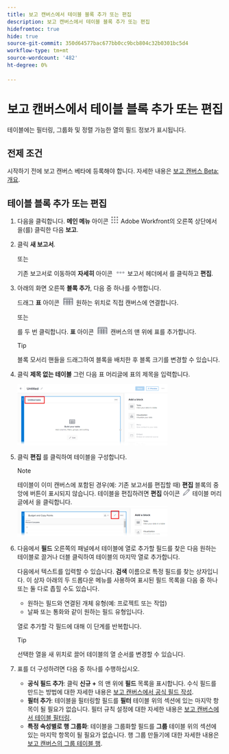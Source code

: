```yaml
---
title: 보고 캔버스에서 테이블 블록 추가 또는 편집
description: 보고 캔버스에서 테이블 블록 추가 또는 편집
hidefromtoc: true
hide: true
source-git-commit: 350d64577bac677bb0cc9bcb804c32b0301bc5d4
workflow-type: tm+mt
source-wordcount: '482'
ht-degree: 0%

---
```



# 보고 캔버스에서 테이블 블록 추가 또는 편집

테이블에는 필터링, 그룹화 및 정렬 가능한 열의 필드 정보가 표시됩니다.

## 전제 조건

시작하기 전에 보고 캔버스 베타에 등록해야 합니다. 자세한 내용은 [보고 캔버스 Beta: 개요](/help/quicksilver/product-announcements/betas/canvas-dashboards-beta/reporting-canvas-beta-overview.md).

## 테이블 블록 추가 또는 편집

1. 다음을 클릭합니다. **메인 메뉴** 아이콘 ![](assets/main-menu-icon.png) Adobe Workfront의 오른쪽 상단에서 을(를) 클릭한 다음 **보고**.
1. 클릭 **새 보고서**.

   또는

   기존 보고서로 이동하여 **자세히** 아이콘 ![](assets/more-icon-27x15.png) 보고서 헤더에서 를 클릭하고 **편집**.

1. 아래의 화면 오른쪽 **블록 추가**, 다음 중 하나를 수행합니다.

   드래그 **표** 아이콘 ![](assets/table-icon.png) 원하는 위치로 직접 캔버스에 연결합니다.

   또는

   를 두 번 클릭합니다. **표** 아이콘 ![](assets/table-icon.png) 캔버스의 맨 위에 표를 추가합니다.

   >[!TIP]
   >
   >블록 모서리 핸들을 드래그하여 블록을 배치한 후 블록 크기를 변경할 수 있습니다.

1. 클릭 **제목 없는 테이블** 그런 다음 표 머리글에 표의 제목을 입력합니다.

   ![](assets/table-name-350x142.png)

1. 클릭 **편집** 를 클릭하여 테이블을 구성합니다.

   >[!NOTE]
   >
   >테이블이 이미 캔버스에 포함된 경우(예: 기존 보고서를 편집할 때) **편집** 블록의 중앙에 버튼이 표시되지 않습니다. 테이블을 편집하려면 **편집** 아이콘 ![](assets/edit-icon.png) 테이블 머리글에서 을 클릭합니다.
   >![](assets/edit-icon-table-header-350x71.png)

1. 다음에서 **필드** 오른쪽의 패널에서 테이블에 열로 추가할 필드를 찾은 다음 원하는 테이블로 끌거나 더블 클릭하여 테이블의 마지막 열로 추가합니다.

   다음에서 텍스트를 입력할 수 있습니다. **검색** 이름으로 특정 필드를 찾는 상자입니다. 이 상자 아래의 두 드롭다운 메뉴를 사용하여 표시된 필드 목록을 다음 중 하나 또는 둘 다로 좁힐 수도 있습니다.

   * 원하는 필드와 연결된 개체 유형(예: 프로젝트 또는 작업)
   * 날짜 또는 통화와 같이 원하는 필드 유형입니다.

   열로 추가할 각 필드에 대해 이 단계를 반복합니다.

   >[!TIP]
   >
   >선택한 열을 새 위치로 끌어 테이블의 열 순서를 변경할 수 있습니다.

1. 표를 더 구성하려면 다음 중 하나를 수행하십시오.

   * **공식 필드 추가**: 클릭 **신규 +** 의 맨 위에 **필드** 목록을 표시합니다. 수식 필드를 만드는 방법에 대한 자세한 내용은 [보고 캔버스에서 공식 필드 작성](../../../reports-and-dashboards/reporting-canvas/table-blocks/create-formula-field.md).
   * **필터 추가**: 테이블을 필터링할 필드를 **필터** 테이블 위의 섹션에 있는 마지막 항목이 될 필요가 없습니다. 필터 규칙 설정에 대한 자세한 내용은 [보고 캔버스에서 테이블 필터링](../../../reports-and-dashboards/reporting-canvas/table-blocks/configure-filter-rules-for-table.md).
   * **특정 속성별로 행 그룹화**: 테이블을 그룹화할 필드를 **그룹** 테이블 위의 섹션에 있는 마지막 항목이 될 필요가 없습니다. 행 그룹 만들기에 대한 자세한 내용은 [보고 캔버스의 그룹 테이블 행](../../../reports-and-dashboards/reporting-canvas/table-blocks/group-rows-in-table.md).
